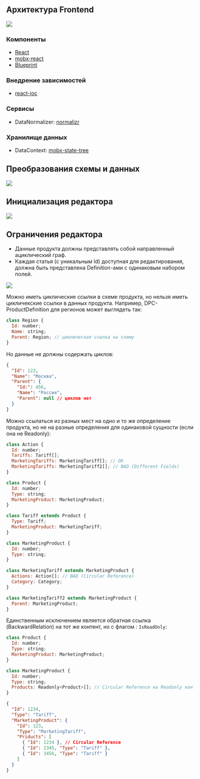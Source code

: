 ## Архитектура Frontend

![](./FrontendArchitecture.png)

### Компоненты

* [React](https://github.com/facebook/react)
* [mobx-react](https://github.com/mobxjs/mobx-react)
* [Blueprint](https://github.com/palantir/blueprint)

### Внедрение зависимостей

* [react-ioc](https://github.com/gnaeus/react-ioc)

### Сервисы

* DataNormalizer: [normalizr](https://github.com/paularmstrong/normalizr)

### Хранилище данных

* DataContext: [mobx-state-tree](https://github.com/mobxjs/mobx-state-tree)

## Преобразования схемы и данных

![](./DataTransformations.png)

## Инициализация редактора

![](./EditorInitialization.png)

## Ограничения редактора

* Данные продукта должны представлять собой направленный ациклический граф.
* Каждая статья (с уникальным Id) доступная для редактирования,
  должна быть представлена Definition-ами c одинаковым набором полей.

![](./AllowedRelations.png)

Можно иметь циклические ссылки в схеме продукта,
но нельзя иметь цикличекские ссылки в данных продукта.
Например, DPC-ProductDefinition для регионов может выглядеть так:

```js
class Region {
  Id: number;
  Name: string;
  Parent: Region; // циклическая ссылка на схему
}
```

Но данные не должны содержать циклов:

```json
{
  "Id": 123,
  "Name": "Москва",
  "Parent": {
    "Id:": 456,
    "Name": "Россия",
    "Parent": null // циклов нет
  }
}
```

Можно ссылаться из разных мест на одно и то же определение продукта,
но не на разные определения для одинаковой сущности (если она не Readonly):

```js
class Action {
  Id: number;
  Tariffs: Tariff[];
  MarketingTariffs: MarketingTariff[]; // OK
  MarketingTariffs: MarketingTariff2[]; // BAD (Different Fields)
}

class Product {
  Id: number;
  Type: string;
  MarketingProduct: MarketingProduct;
}

class Tariff extends Product {
  Type: Tariff;
  MarketingProduct: MarketingTariff;
}

class MarketingProduct {
  Id: number;
  Type: string;
}

class MarketingTariff extends MarketingProduct {
  Actions: Action[]; // BAD (Circular Reference)
  Category: Category;
}

class MarketingTariff2 extends MarketingProduct {
  Parent: MarketingProduct;
}
```

Единственным исключением является обратная ссылка (BackwardRelation)
на тот же контент, но с флагом : `IsReadOnly`:

```js
class Product {
  Id: number;
  Type: string;
  MarketingProduct: MarketingProduct;
}

class MarketingProduct {
  Id: number;
  Type: string;
  Products: Readonly<Product>[]; // Circular Reference на Readonly контент
}
```

```json
{
  "Id": 1234,
  "Type": "Tariff",
  "MarketingProduct": {
    "Id": 123,
    "Type": "MarketingTariff",
    "Priducts": [
      { "Id": 1234 }, // Circular Reference
      { "Id": 2345, "Type": "Tariff" },
      { "Id": 3456, "Type": "Tariff" }
    ]
  }
}
```
